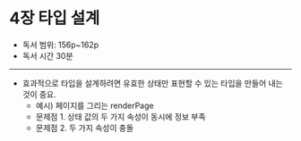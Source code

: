 # 4장 타입 설계

- 독서 범위: 156p~162p
- 독서 시간 30분

---

- 효과적으로 타입을 설계하려면 유효한 상태만 표현할 수 있는 타입을 만들어 내는 것이 중요.
  - 예시) 페이지를 그리는 renderPage
  - 문제점 1. 상태 값의 두 가지 속성이 동시에 정보 부족
  - 문제점 2. 두 가지 속성이 충돌
